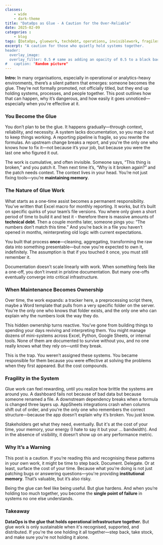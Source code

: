 ```yaml
---
classes: 
    - wide
    - dark-theme
title: "DataOps as Glue - A Caution for the Over-Reliable"
date: 2025-02-09
categories :
    - blog
tags: [DataOps, gluework, techdebt, operations, invisiblework, fragilesystems, documentation, institutional_memory]
excerpt: "A caution for those who quietly hold systems together.
header:
  overlay_image: 
  overlay_filter: 0.5 # same as adding an opacity of 0.5 to a black background
#   caption: "Random picture"
---
```


**Intro:**
In many organisations, especially in operational or analytics-heavy environments, there’s a silent pattern that emerges: someone becomes the glue. They’re not formally promoted, not officially titled, but they end up holding systems, processes, and people together. This post outlines how that can happen, why it’s dangerous, and how easily it goes unnoticed—especially when you're effective at it.

### You Become the Glue

You don’t plan to be the glue. It happens gradually—through context, reliability, and necessity. A system lacks documentation, so you map it out to keep things working. A reporting pipeline is fragile, so you rewrite the formulas. An upstream change breaks a report, and you're the only one who knows how to fix it—not because it’s your job, but because you were the last one who figured it out.

The work is cumulative, and often invisible. Someone says, “This thing is broken,” and you patch it. Then next time it’s, “Why is it broken again?” and the patch needs context. The context lives in your head. You’re not just fixing tools—you’re **maintaining memory**.

### The Nature of Glue Work

What starts as a one-time assist becomes a permanent responsibility. You’ve written that Excel macro for monthly reporting. It works, but it’s built on specific quirks of your team’s file versions. You where only given a short period of time to build it and test it - therefore there is massive amounts of **technical debt**. Then a couple months later, someone pings you: “The numbers don’t match this time.” And you’re back in a file you haven’t opened in months, reinterpreting old logic with current expectations.

You built that process **once**—cleaning, aggregating, transforming the raw data into something presentable—but now you're expected to own it, indefinitely. The assumption is that if you touched it once, you must still remember it.

Documentation doesn’t scale linearly with work. When something feels like a one-off, you don’t invest in pristine documentation. But many one-offs eventually converge into critical infrastructure.

### When Maintenance Becomes Ownership

Over time, the work expands: a tracker here, a preprocessing script there, maybe a Word template that pulls from a very specific folder on the server. You're the only one who knows that folder exists, and the only one who can explain why the numbers look the way they do.

This hidden ownership turns reactive. You’ve gone from building things to spending your days reviving and interpreting them. You might manage dozens of mini-systems across Excel, Python, Google Sheets, or internal tools. None of them are documented to survive without you, and no one really knows what they rely on—until they break.

This is the trap. You weren’t assigned these systems. You became responsible for them because you were effective at solving the problems when they first appeared. But the cost compounds.

### Fragility in the System

Glue work can feel rewarding, until you realize how brittle the systems are around you. A dashboard fails not because of bad data but because someone renamed a file. A downstream dependency breaks when a formula is changed three layers up. AppSheets integrations crash when columns shift out of order, and you're the only one who remembers the correct structure—because the app doesn’t explain why it’s broken. You just know.

Stakeholders get what they need, eventually. But it's at the cost of your time, your memory, your energy (I hate to say it but your ... bandwidth). And in the absence of visibility, it doesn’t show up on any performance metric.

### Why It’s a Warning

This post is a caution. If you’re reading this and recognising these patterns in your own work, it might be time to step back. Document. Delegate. Or at least, surface the cost of your time. Because what you're doing is not just patching bugs or answering questions—you're providing **institutional memory**. That’s valuable, but it’s also risky.

Being the glue can feel like being useful. But glue hardens. And when you’re holding too much together, you become the **single point of failure** in systems no one else understands.

### Takeaway

**DataOps is the glue that holds operational infrastructure together.** But glue work is only sustainable when it's recognised, supported, and distributed. If you're the one holding it all together—step back, take stock, and make sure you're not holding it alone.

